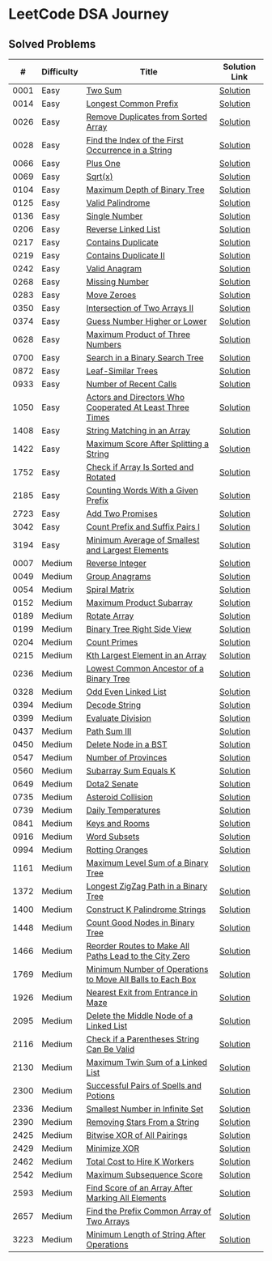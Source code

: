 # LeetCode DSA Journey

## Solved Problems

| #   | Difficulty | Title                                         | Solution Link                               |
| --- | ---------- | --------------------------------------------- | ------------------------------------------- |
| 0001   | Easy       | [Two Sum](https://leetcode.com/problems/two-sum/description/) | [Solution](Easy/Two_Sum_0001.py)       |
| 0014   | Easy       | [Longest Common Prefix](https://leetcode.com/problems/longest-common-prefix/description/) | [Solution](Easy/Longest_Common_Prefix_0014.py)       |
| 0026   | Easy       | [Remove Duplicates from Sorted Array](https://leetcode.com/problems/remove-duplicates-from-sorted-array/description/) | [Solution](Easy/Remove_Duplicates_from_Sorted_Array_0026.py)       |
| 0028   | Easy       | [Find the Index of the First Occurrence in a String](https://leetcode.com/problems/find-the-index-of-the-first-occurrence-in-a-string/description/) | [Solution](Easy/Find_the_Index_of_the_First_Occurrence_in_a_String_0028.py)       |
| 0066   | Easy       | [Plus One](https://leetcode.com/problems/plus-one/description/) | [Solution](Easy/Plus_One_0066.py)       |
| 0069   | Easy       | [Sqrt(x)](https://leetcode.com/problems/sqrtx/description/) | [Solution](Easy/Sqrt(x)_0069.py)       |
| 0104   | Easy       | [Maximum Depth of Binary Tree](https://leetcode.com/problems/maximum-depth-of-binary-tree/description/) | [Solution](Easy/Maximum_Depth_of_Binary_Tree_0104.py)       |
| 0125   | Easy       | [Valid Palindrome](https://leetcode.com/problems/valid-palindrome/description/) | [Solution](Easy/Valid_Palindrome_0125.py)       |
| 0136   | Easy       | [Single Number](https://leetcode.com/problems/single-number/description/) | [Solution](Easy/Single_Number_0136.py)       |
| 0206   | Easy       | [Reverse Linked List](https://leetcode.com/problems/reverse-linked-list/description/) | [Solution](Easy/Reverse_Linked_List_0206.py)       |
| 0217   | Easy       | [Contains Duplicate](https://leetcode.com/problems/contains-duplicate/description/) | [Solution](Easy/Contains_Duplicate_0217.py)       |
| 0219   | Easy       | [Contains Duplicate II](https://leetcode.com/problems/contains-duplicate-ii/description/) | [Solution](Easy/Contains_Duplicate_II_0219.py)       |
| 0242   | Easy       | [Valid Anagram](https://leetcode.com/problems/valid-anagram/description/) | [Solution](Easy/Valid_Anagram_0242.py)       |
| 0268   | Easy       | [Missing Number](https://leetcode.com/problems/missing-number/description/) | [Solution](Easy/Missing_Number_0268.py)       |
| 0283   | Easy       | [Move Zeroes](https://leetcode.com/problems/move-zeroes/description/) | [Solution](Easy/Move_Zeroes_0283.py)       |
| 0350   | Easy       | [Intersection of Two Arrays II](https://leetcode.com/problems/intersection-of-two-arrays-ii/description/) | [Solution](Easy/Intersection_of_Two_Arrays_II_0350.py)       |
| 0374   | Easy       | [Guess Number Higher or Lower](https://leetcode.com/problems/guess-number-higher-or-lower/description/) | [Solution](Easy/Guess_Number_Higher_or_Lower_0374.py)       |
| 0628   | Easy       | [Maximum Product of Three Numbers](https://leetcode.com/problems/maximum-product-of-three-numbers/description/) | [Solution](Easy/Maximum_Product_of_Three_Numbers_0628.py)       |
| 0700   | Easy       | [Search in a Binary Search Tree](https://leetcode.com/problems/search-in-a-binary-search-tree/description/) | [Solution](Easy/Search_in_a_Binary_Search_Tree_0700.py)       |
| 0872   | Easy       | [Leaf-Similar Trees](https://leetcode.com/problems/leaf-similar-trees/description/) | [Solution](Easy/Leaf_Similar_Trees_0872.py)       |
| 0933   | Easy       | [Number of Recent Calls](https://leetcode.com/problems/number-of-recent-calls/description/) | [Solution](Easy/Number_of_Recent_Calls_0933.py)       |
| 1050   | Easy       | [Actors and Directors Who Cooperated At Least Three Times](https://leetcode.com/problems/actors-and-directors-who-cooperated-at-least-three-times/description/) | [Solution](Easy/Actors_and_Directors_Who_Cooperated_At_Least_Three_Times_1050.py)       |
| 1408   | Easy       | [String Matching in an Array](https://leetcode.com/problems/string-matching-in-an-array/description/) | [Solution](Easy/String_Matching_in_an_Array_1408.py)       |
| 1422   | Easy       | [Maximum Score After Splitting a String](https://leetcode.com/problems/maximum-score-after-splitting-a-string/description/) | [Solution](Easy/Maximum_Score_After_Splitting_a_String_1422.py)       |
| 1752   | Easy       | [Check if Array Is Sorted and Rotated](https://leetcode.com/problems/check-if-array-is-sorted-and-rotated/description/) | [Solution](Easy/Check_if_Array_Is_Sorted_and_Rotated_1752.py) |
| 2185   | Easy       | [Counting Words With a Given Prefix](https://leetcode.com/problems/counting-words-with-a-given-prefix/description/) | [Solution](Easy/Counting_Words_With_a_Given_Prefix_2185.py)       |
| 2723   | Easy       | [Add Two Promises](https://leetcode.com/problems/add-two-promises/description/) | [Solution](Easy/Add_Two_Promises_2723.js)       |
| 3042   | Easy       | [Count Prefix and Suffix Pairs I](https://leetcode.com/problems/count-prefix-and-suffix-pairs-i/description/) | [Solution](Easy/Count_Prefix_and_Suffix_Pairs_I_3042.py)       |
| 3194   | Easy       | [Minimum Average of Smallest and Largest Elements](https://leetcode.com/problems/minimum-average-of-smallest-and-largest-elements/description/) | [Solution](Easy/Minimum_Average_of_Smallest_and_Largest_Elements_3194.py)       |
| 0007   | Medium       | [Reverse Integer](https://leetcode.com/problems/reverse-integer/description/) | [Solution](Medium/Reverse_Integer_0007.py)       |
| 0049   | Medium       | [Group Anagrams](https://leetcode.com/problems/group-anagrams/description/) | [Solution](Medium/Group_Anagrams_0049.py)       |
| 0054   | Medium       | [Spiral Matrix](https://leetcode.com/problems/spiral-matrix/description/) | [Solution](Medium/Spiral_Matrix_0054.py)       |
| 0152   | Medium       | [Maximum Product Subarray](https://leetcode.com/problems/maximum-product-subarray/description/) | [Solution](Medium/Maximum_Product_Subarray_0152.py)       |
| 0189   | Medium       | [Rotate Array](https://leetcode.com/problems/rotate-array/description/) | [Solution](Medium/Rotate_Array_0189.py)       |
| 0199   | Medium       | [Binary Tree Right Side View](https://leetcode.com/problems/binary-tree-right-side-view/description/) | [Solution](Medium/Binary_Tree_Right_Side_View_0199.py)       |
| 0204   | Medium       | [Count Primes](https://leetcode.com/problems/count-primes/description/) | [Solution](Medium/Count_Primes_0204.py)       |
| 0215   | Medium       | [Kth Largest Element in an Array](https://leetcode.com/problems/kth-largest-element-in-an-array/description/) | [Solution](Medium/Kth_Largest_Element_in_an_Array_0215.py)       |
| 0236   | Medium       | [Lowest Common Ancestor of a Binary Tree](https://leetcode.com/problems/lowest-common-ancestor-of-a-binary-tree/description/) | [Solution](Medium/Lowest_Common_Ancestor_of_a_Binary_Tree_0236.py)       |
| 0328   | Medium       | [Odd Even Linked List](https://leetcode.com/problems/odd-even-linked-list/description/) | [Solution](Medium/Odd_Even_Linked_List_0328.py)       |
| 0394   | Medium       | [Decode String](https://leetcode.com/problems/decode-string/description/) | [Solution](Medium/Decode_String_0394.py)       |
| 0399   | Medium       | [Evaluate Division](https://leetcode.com/problems/evaluate-division/description/) | [Solution](Medium/Evaluate_Division_0399.py)       |
| 0437   | Medium       | [Path Sum III](https://leetcode.com/problems/path-sum-iii/description/) | [Solution](Medium/Path_Sum_III_0437.py)       |
| 0450   | Medium       | [Delete Node in a BST](https://leetcode.com/problems/delete-node-in-a-bst/description/) | [Solution](Medium/Delete_Node_in_a_BST_0450.py)       |
| 0547   | Medium       | [Number of Provinces](https://leetcode.com/problems/number-of-provinces/description/) | [Solution](Medium/Number_of_Provinces_0547.py)       |
| 0560   | Medium       | [Subarray Sum Equals K](https://leetcode.com/problems/subarray-sum-equals-k/description/) | [Solution](Medium/Subarray_Sum_Equals_K_0560.py)       |
| 0649   | Medium       | [Dota2 Senate](https://leetcode.com/problems/dota2-senate/description/) | [Solution](Medium/Dota2_Senate_0649.py)       |
| 0735   | Medium       | [Asteroid Collision](https://leetcode.com/problems/asteroid-collision/description/) | [Solution](Medium/Asteroid_Collision_0735.py)       |
| 0739   | Medium       | [Daily Temperatures](https://leetcode.com/problems/daily-temperatures/description/) | [Solution](Medium/Daily_Temperatures_0739.py)       |
| 0841   | Medium       | [Keys and Rooms](https://leetcode.com/problems/keys-and-rooms/description/) | [Solution](Medium/Keys_and_Rooms_0841.py)       |
| 0916   | Medium       | [Word Subsets](https://leetcode.com/problems/word-subsets/description/) | [Solution](Medium/Word_Subsets_0916.py)       |
| 0994   | Medium       | [Rotting Oranges](https://leetcode.com/problems/rotting-oranges/description/) | [Solution](Medium/Rotting_Oranges_0994.py)       |
| 1161   | Medium       | [Maximum Level Sum of a Binary Tree](https://leetcode.com/problems/maximum-level-sum-of-a-binary-tree/description/) | [Solution](Medium/Maximum_Level_Sum_of_a_Binary_Tree_1161.py)       |
| 1372   | Medium       | [Longest ZigZag Path in a Binary Tree](https://leetcode.com/problems/longest-zigzag-path-in-a-binary-tree/description/) | [Solution](Medium/Longest_ZigZag_Path_in_a_Binary_Tree_1372.py)       |
| 1400   | Medium       | [Construct K Palindrome Strings](https://leetcode.com/problems/construct-k-palindrome-strings/description/) | [Solution](Medium/Construct_K_Palindrome_Strings_1400.py)       |
| 1448   | Medium       | [Count Good Nodes in Binary Tree](https://leetcode.com/problems/count-good-nodes-in-binary-tree/description/) | [Solution](Medium/Count_Good_Nodes_in_Binary_Tree_1448.py)       |
| 1466   | Medium       | [Reorder Routes to Make All Paths Lead to the City Zero](https://leetcode.com/problems/reorder-routes-to-make-all-paths-lead-to-the-city-zero/description/) | [Solution](Medium/Reorder_Routes_to_Make_All_Paths_Lead_to_the_City_Zero_1466.py)       |
| 1769   | Medium       | [Minimum Number of Operations to Move All Balls to Each Box](https://leetcode.com/problems/minimum-number-of-operations-to-move-all-balls-to-each-box/description/) | [Solution](Medium/Minimum_Number_of_Operations_to_Move_All_Balls_to_Each_Box_1769.py)       |
| 1926   | Medium       | [Nearest Exit from Entrance in Maze](https://leetcode.com/problems/nearest-exit-from-entrance-in-maze/description/) | [Solution](Medium/Nearest_Exit_from_Entrance_in_Maze_1926.py)       |
| 2095   | Medium       | [Delete the Middle Node of a Linked List](https://leetcode.com/problems/delete-the-middle-node-of-a-linked-list/description/) | [Solution](Medium/Delete_the_Middle_Node_of_a_Linked_List_2095.py)       |
| 2116   | Medium       | [Check if a Parentheses String Can Be Valid](https://leetcode.com/problems/check-if-a-parentheses-string-can-be-valid/description/) | [Solution](Medium/Check_if_a_Parentheses_String_Can_Be_Valid_2116.py)       |
| 2130   | Medium       | [Maximum Twin Sum of a Linked List](https://leetcode.com/problems/maximum-twin-sum-of-a-linked-list/description/) | [Solution](Medium/Maximum_Twin_Sum_of_a_Linked_List_2130.py)       |
| 2300   | Medium       | [Successful Pairs of Spells and Potions](https://leetcode.com/problems/successful-pairs-of-spells-and-potions/description/) | [Solution](Medium/Successful_Pairs_of_Spells_and_Potions_2300.py)       |
| 2336   | Medium       | [Smallest Number in Infinite Set](https://leetcode.com/problems/smallest-number-in-infinite-set/description/) | [Solution](Medium/Smallest_Number_in_Infinite_Set_2336.py)       |
| 2390   | Medium       | [Removing Stars From a String](https://leetcode.com/problems/removing-stars-from-a-string/description/) | [Solution](Medium/Removing_Stars_From_a_String_2390.py)       |
| 2425   | Medium       | [Bitwise XOR of All Pairings](https://leetcode.com/problems/bitwise-xor-of-all-pairings/description/) | [Solution](Medium/Bitwise_XOR_of_All_Pairings_2425.py)       |
| 2429   | Medium       | [Minimize XOR](https://leetcode.com/problems/minimize-xor/description/) | [Solution](Medium/Minimize_XOR_2429.py)       |
| 2462   | Medium       | [Total Cost to Hire K Workers](https://leetcode.com/problems/total-cost-to-hire-k-workers/description/) | [Solution](Medium/Total_Cost_to_Hire_K_Workers_2462.py)       |
| 2542   | Medium       | [Maximum Subsequence Score](https://leetcode.com/problems/maximum-subsequence-score/description/) | [Solution](Medium/Maximum_Subsequence_Score_2542.py)       |
| 2593   | Medium       | [Find Score of an Array After Marking All Elements](https://leetcode.com/problems/find-score-of-an-array-after-marking-all-elements/description/) | [Solution](Medium/Find_Score_of_an_Array_After_Marking_All_Elements_2593.py)       |
| 2657   | Medium       | [Find the Prefix Common Array of Two Arrays](https://leetcode.com/problems/find-the-prefix-common-array-of-two-arrays/description/) | [Solution](Medium/Find_the_Prefix_Common_Array_of_Two_Arrays_2657.py)       |
| 3223   | Medium       | [Minimum Length of String After Operations](https://leetcode.com/problems/minimum-length-of-string-after-operations/description/) | [Solution](Medium/Minimum_Length_of_String_After_Operations_3223.py)       |

